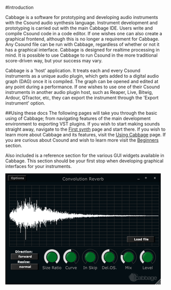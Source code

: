 #Introduction

Cabbage is a software for prototyping and developing audio instruments with the Csound audio synthesis language. Instrument development and prototyping is carried out with the main Cabbage IDE. Users write and compile Csound code in a code editor. If one wishes one can also create a graphical frontend, although this is no longer a requirement for Cabbage. Any Csound file can be run with Cabbage, regardless of whether or not it has a graphical interface. Cabbage is designed for realtime processing in mind. It is possible to use Cabbage to run Csound in the more traditional score-driven way, but your success may vary. 

Cabbage is a 'host' application. It treats each and every Csound instruments as a unique audio plugin, which gets added to a digital audio graph (DAG) once it is compiled. The graph can be opened and edited at any point during a performance. If one wishes to use one of their Csound instruments in another audio plugin host, such as Reaper, Live, Bitwig, Ardour, QTractor, etc, they can export the instrument through the 'Export instrument' option.  

##Using these docs
The following pages will take you through the basic using of Cabbage; from navigating features of the main development environment to exporting VST plugins. If you wish to start making sounds straight away, navigate to the [First synth](first_synth.html) page and start there. If you wish to learn more about Cabbage and its features, visit the [Using Cabbage](../using_cabbage.html) page. If you are curious about Csound and wish to learn more visit the [Beginners](../beginners.html) section.  

Also included is a reference section for the various GUI widgets available in Cabbage. This section should be your first stop when developing graphical interfaces for your instruments.  

![Button](images/screens/ConvolutionReverbScreen.png "Convolution Reverb plugins included with Cabbage examples")
